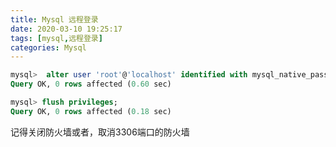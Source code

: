 ```yaml
---
title: Mysql 远程登录
date: 2020-03-10 19:25:17
tags: [mysql,远程登录]
categories: Mysql
---
```




```sql
mysql>  alter user 'root'@'localhost' identified with mysql_native_password by '123456';
Query OK, 0 rows affected (0.60 sec)

mysql> flush privileges;
Query OK, 0 rows affected (0.18 sec)
```

<!--more-->

记得关闭防火墙或者，取消3306端口的防火墙


